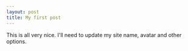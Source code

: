 ```yaml
---
layout: post
title: My first post
---
```


This is all very nice.  I'll need to update my site name, avatar and other options.
